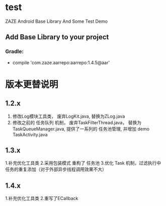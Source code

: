 # test

ZAZE Android Base Library And Some Test Demo


## Add Base Library to your project

### Gradle:

-    compile 'com.zaze.aarrepo:aarrepo:1.4.5@aar'


# 版本更替说明

## 1.2.x

1. 修改Log模块工具类， 废弃LogKit.java, 替换为ZLog.java
2. 修改之前的 任务队列 机制， 废弃TaskFilterThread.java， 替换为 TaskQueueManager.java, 提供了一系列的 任务池管理,
并增加 demo  TaskActivity.java

## 1.3.x
1.补充优化工具类
2.采用包装模式 重构了 任务池
3.优化 Task 机制，过滤执行中任务的重复添加（对于外部异步线程调用效果不大）

## 1.4.x
1.补充优化工具类
2.重写了ECallback

